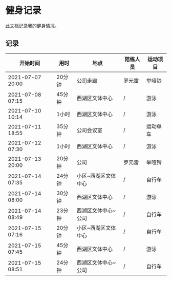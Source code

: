 # 健身记录

此文档记录我的健身情况。

## 记录

| 开始时间 | 用时 | 地点 | 陪练人员 | 运动项目 |
| - | -  | - | - | - |
| 2021-07-07 20:00 | 20分钟 | 公司走廊 | 罗元雷 | 举哑铃 |
| 2021-07-08 07:15 | 45分钟 | 西湖区文体中心 | / | 游泳 |
| 2021-07-10 10:14 | 1小时 | 西湖区文体中心 | / | 游泳 |
| 2021-07-11 18:55 | 35分钟 | 公司会议室 | / | 运动单车 |
| 2021-07-12 07:30 | 1小时 | 西湖区文体中心 | / | 游泳 |
| 2021-07-13 20:00 | 20分钟 | 公司 | 罗元雷 | 举哑铃 |
| 2021-07-14 07:35 | 24分钟 | 小区~西湖区文体中心 | / | 自行车 |
| 2021-07-14 08:00 | 30分钟 | 西湖区文体中心 | / | 游泳 |
| 2021-07-14 08:49 | 23分钟 | 西湖区文体中心~公司 | / | 自行车 |
| 2021-07-15 07:16 | 20分钟 | 小区~西湖区文体中心 | / | 自行车 |
| 2021-07-15 07:45 | 45分钟 | 西湖区文体中心 | / | 游泳 |
| 2021-07-15 08:51 | 24分钟 | 西湖区文体中心~公司 | / | 自行车 |
